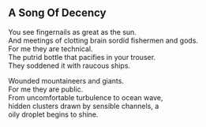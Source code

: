 A Song Of Decency
-----------------
You see fingernails as great as the sun.  
And meetings of clotting brain sordid fishermen and gods.  
For me they are technical.  
The putrid bottle that pacifies in your trouser.  
They soddened it with raucous ships.  
  
Wounded mountaineers and giants.  
For me they are public.  
From uncomfortable turbulence to ocean wave,  
hidden clusters drawn by sensible channels, a  
oily droplet begins to shine.  
